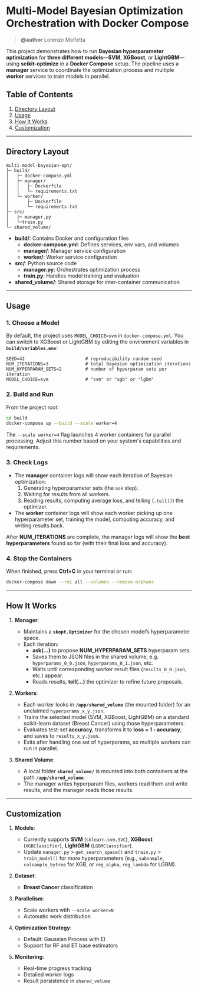 # Multi-Model Bayesian Optimization Orchestration with Docker Compose
> **@author** Lorenzo Molfetta

This project demonstrates how to run **Bayesian hyperparameter optimization** for **three different models**—**SVM**, **XGBoost**, or **LightGBM**—using **scikit-optimize** in a **Docker Compose** setup. The pipeline uses a **manager** service to coordinate the optimization process and multiple **worker** services to train models in parallel.

## Table of Contents
1. [Directory Layout](#directory-layout)
2. [Usage](#usage)
3. [How It Works](#how-it-works)
4. [Customization](#customization)

---

## Directory Layout

```
multi-model-bayesian-opt/
├─ build/
│   ├─ docker-compose.yml
│   ├─ manager/
│   │   ├─ Dockerfile
│   │   └─ requirements.txt
│   └─ worker/
│       ├─ Dockerfile
│       └─ requirements.txt
├─ src/
│   ├─ manager.py
│   └─train.py
└─ shared_volume/
```

- **build/**: Contains Docker and configuration files
  - **docker-compose.yml**: Defines services, env vars, and volumes
  - **manager/**: Manager service configuration
  - **worker/**: Worker service configuration
- **src/**: Python source code
  - **manager.py**: Orchestrates optimization process
  - **train.py**: Handles model training and evaluation
- **shared_volume/**: Shared storage for inter-container communication

---

## Usage

### 1. Choose a Model

By default, the project uses `MODEL_CHOICE=svm` in `docker-compose.yml`. You can switch to XGBoost or LightGBM by editing the environment variables in **`build/variables.env`**:

```env
SEED=42                       # reproducibility random seed
NUM_ITERATIONS=3              # total Bayesian optimization iterations
NUM_HYPERPARAM_SETS=2         # number of hyperparam sets per iteration
MODEL_CHOICE=svm              # "svm" or "xgb" or "lgbm"
```

### 2. Build and Run

From the project root:

```bash
cd build
docker-compose up --build --scale worker=4
```

The `--scale worker=4` flag launches 4 worker containers for parallel processing. Adjust this number based on your system's capabilities and requirements.

### 3. Check Logs

- The **manager** container logs will show each iteration of Bayesian optimization:
  1. Generating hyperparameter sets (the `ask` step).  
  2. Waiting for results from all workers.  
  3. Reading results, computing average loss, and telling (`.tell()`) the optimizer.  
- The **worker** container logs will show each worker picking up one hyperparameter set, training the model, computing accuracy, and writing results back.

After **NUM_ITERATIONS** are complete, the manager logs will show the **best hyperparameters** found so far (with their final loss and accuracy).

### 4. Stop the Containers

When finished, press **Ctrl+C** in your terminal or run:

```bash
docker-compose down --rmi all --volumes --remove-orphans
```

---

## How It Works

1. **Manager**:
   - Maintains a **`skopt.Optimizer`** for the chosen model’s hyperparameter space.
   - Each iteration:
     - **ask(...)** to propose **NUM_HYPERPARAM_SETS** hyperparam sets.  
     - Saves them to JSON files in the shared volume, e.g. `hyperparams_0_0.json`, `hyperparams_0_1.json`, etc.  
     - Waits until corresponding worker result files (`results_0_0.json`, etc.) appear.  
     - Reads results, **tell(...)** the optimizer to refine future proposals.

2. **Workers**:
   - Each worker looks in **`/app/shared_volume`** (the mounted folder) for an unclaimed `hyperparams_x_y.json`.
   - Trains the selected model (SVM, XGBoost, LightGBM) on a standard scikit-learn dataset (Breast Cancer) using those hyperparameters.
   - Evaluates test-set **accuracy**, transforms it to **loss = 1 - accuracy**, and saves to `results_x_y.json`.
   - Exits after handling one set of hyperparams, so multiple workers can run in parallel.

3. **Shared Volume**:
   - A local folder **`shared_volume/`** is mounted into both containers at the path **`/app/shared_volume`**.
   - The manager writes hyperparam files, workers read them and write results, and the manager reads those results.

---

## Customization

1. **Models**:  
   - Currently supports **SVM** (`sklearn.svm.SVC`), **XGBoost** (`XGBClassifier`), **LightGBM** (`LGBMClassifier`).  
   - Update `manager.py` > `get_search_space()` and `train.py` > `train_model()` for more hyperparameters (e.g., `subsample`, `colsample_bytree` for XGB, or `reg_alpha`, `reg_lambda` for LGBM).

2. **Dataset**:  
   - **Breast Cancer** classification

3. **Parallelism**:  
   - Scale workers with `--scale worker=N`
   - Automatic work distribution

4. **Optimization Strategy**:  
   - Default: Gaussian Process with EI
   - Support for RF and ET base estimators

5. **Monitoring**:
   - Real-time progress tracking
   - Detailed worker logs
   - Result persistence in `shared_volume`
